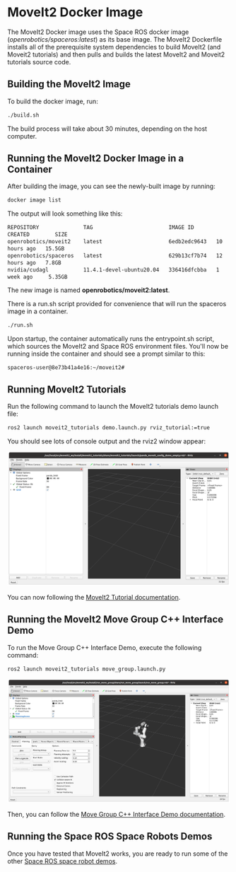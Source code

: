 # MoveIt2 Docker Image

The MoveIt2 Docker image uses the Space ROS docker image (*openrobotics/spaceros:latest*) as its base image. The MoveIt2 Dockerfile installs all of the prerequisite system dependencies to build MoveIt2 (and Moveit2 tutorials) and then pulls and builds the latest MoveIt2 and Moveit2 tutorials source code.

## Building the MoveIt2 Image

To build the docker image, run:

```bash
./build.sh
```

The build process will take about 30 minutes, depending on the host computer.

## Running the MoveIt2 Docker Image in a Container

After building the image, you can see the newly-built image by running:

```bash
docker image list
```

The output will look something like this:

```
REPOSITORY              TAG                        IMAGE ID       CREATED        SIZE
openrobotics/moveit2    latest                     6edb2edc9643   10 hours ago   15.5GB
openrobotics/spaceros   latest                     629b13cf7b74   12 hours ago   7.8GB
nvidia/cudagl           11.4.1-devel-ubuntu20.04   336416dfcbba   1 week ago     5.35GB
```

The new image is named **openrobotics/moveit2:latest**.

There is a run.sh script provided for convenience that will run the spaceros image in a container.

```bash
./run.sh
```

Upon startup, the container automatically runs the entrypoint.sh script, which sources the MoveIt2 and Space ROS environment files. You'll now be running inside the container and should see a prompt similar to this:

```
spaceros-user@8e73b41a4e16:~/moveit2#
```

## Running MoveIt2 Tutorials

Run the following command to launch the MoveIt2 tutorials demo launch file:

```bash
ros2 launch moveit2_tutorials demo.launch.py rviz_tutorial:=true
```

You should see lots of console output and the rviz2 window appear:

![rviz2 tutorial window](resources/moveit2-rviz-tutorial.png)

You can now following the [MoveIt2 Tutorial documentation](https://moveit.picknik.ai/main/doc/tutorials/quickstart_in_rviz/quickstart_in_rviz_tutorial.html).

## Running the MoveIt2 Move Group C++ Interface Demo

To run the Move Group C++ Interface Demo, execute the following command:

```bash
ros2 launch moveit2_tutorials move_group.launch.py
```

![rviz2 move group window](resources/moveit2-rviz.png)

Then, you can follow the [Move Group C++ Interface Demo documentation](https://moveit.picknik.ai/humble/doc/examples/move_group_interface/move_group_interface_tutorial.html).

## Running the Space ROS Space Robots Demos

Once you have tested that MoveIt2 works, you are ready to run some of the other [Space ROS space robot demos](../space_robots/README.md).
